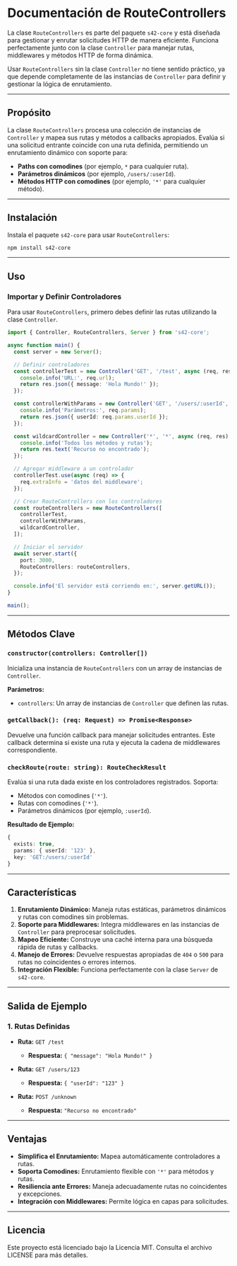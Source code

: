 # Documentación de RouteControllers

La clase `RouteControllers` es parte del paquete `s42-core` y está diseñada para gestionar y enrutar solicitudes HTTP de manera eficiente. Funciona perfectamente junto con la clase `Controller` para manejar rutas, middlewares y métodos HTTP de forma dinámica.

Usar `RouteControllers` sin la clase `Controller` no tiene sentido práctico, ya que depende completamente de las instancias de `Controller` para definir y gestionar la lógica de enrutamiento.

---

## Propósito

La clase `RouteControllers` procesa una colección de instancias de `Controller` y mapea sus rutas y métodos a callbacks apropiados. Evalúa si una solicitud entrante coincide con una ruta definida, permitiendo un enrutamiento dinámico con soporte para:

- **Paths con comodines** (por ejemplo, `*` para cualquier ruta).
- **Parámetros dinámicos** (por ejemplo, `/users/:userId`).
- **Métodos HTTP con comodines** (por ejemplo, `'*'` para cualquier método).

---

## Instalación

Instala el paquete `s42-core` para usar `RouteControllers`:

```bash
npm install s42-core
```

---

## Uso

### Importar y Definir Controladores
Para usar `RouteControllers`, primero debes definir las rutas utilizando la clase `Controller`.

```typescript
import { Controller, RouteControllers, Server } from 's42-core';

async function main() {
  const server = new Server();

  // Definir controladores
  const controllerTest = new Controller('GET', '/test', async (req, res) => {
    console.info('URL:', req.url);
    return res.json({ message: 'Hola Mundo!' });
  });

  const controllerWithParams = new Controller('GET', '/users/:userId', async (req, res) => {
    console.info('Parámetros:', req.params);
    return res.json({ userId: req.params.userId });
  });

  const wildcardController = new Controller('*', '*', async (req, res) => {
    console.info('Todos los métodos y rutas');
    return res.text('Recurso no encontrado');
  });

  // Agregar middleware a un controlador
  controllerTest.use(async (req) => {
    req.extraInfo = 'datos del middleware';
  });

  // Crear RouteControllers con los controladores
  const routeControllers = new RouteControllers([
    controllerTest,
    controllerWithParams,
    wildcardController,
  ]);

  // Iniciar el servidor
  await server.start({
    port: 3000,
    RouteControllers: routeControllers,
  });

  console.info('El servidor está corriendo en:', server.getURL());
}

main();
```

---

## Métodos Clave

### `constructor(controllers: Controller[])`
Inicializa una instancia de `RouteControllers` con un array de instancias de `Controller`.

**Parámetros:**
- `controllers`: Un array de instancias de `Controller` que definen las rutas.

### `getCallback(): (req: Request) => Promise<Response>`
Devuelve una función callback para manejar solicitudes entrantes. Este callback determina si existe una ruta y ejecuta la cadena de middlewares correspondiente.

### `checkRoute(route: string): RouteCheckResult`
Evalúa si una ruta dada existe en los controladores registrados. Soporta:
- Métodos con comodines (`'*'`).
- Rutas con comodines (`'*'`).
- Parámetros dinámicos (por ejemplo, `:userId`).

**Resultado de Ejemplo:**
```typescript
{
  exists: true,
  params: { userId: '123' },
  key: 'GET:/users/:userId'
}
```

---

## Características

1. **Enrutamiento Dinámico:** Maneja rutas estáticas, parámetros dinámicos y rutas con comodines sin problemas.
2. **Soporte para Middlewares:** Integra middlewares en las instancias de `Controller` para preprocesar solicitudes.
3. **Mapeo Eficiente:** Construye una caché interna para una búsqueda rápida de rutas y callbacks.
4. **Manejo de Errores:** Devuelve respuestas apropiadas de `404` o `500` para rutas no coincidentes o errores internos.
5. **Integración Flexible:** Funciona perfectamente con la clase `Server` de `s42-core`.

---

## Salida de Ejemplo

### 1. **Rutas Definidas**
- **Ruta:** `GET /test`
  - **Respuesta:** `{ "message": "Hola Mundo!" }`

- **Ruta:** `GET /users/123`
  - **Respuesta:** `{ "userId": "123" }`

- **Ruta:** `POST /unknown`
  - **Respuesta:** `"Recurso no encontrado"`

---

## Ventajas

- **Simplifica el Enrutamiento:** Mapea automáticamente controladores a rutas.
- **Soporta Comodines:** Enrutamiento flexible con `'*'` para métodos y rutas.
- **Resiliencia ante Errores:** Maneja adecuadamente rutas no coincidentes y excepciones.
- **Integración con Middlewares:** Permite lógica en capas para solicitudes.

---

## Licencia

Este proyecto está licenciado bajo la Licencia MIT. Consulta el archivo LICENSE para más detalles.

